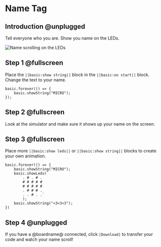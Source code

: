 # Name Tag

## Introduction @unplugged

Tell everyone who you are. Show you name on the LEDs.

![Name scrolling on the LEDs](/static/mb/projects/name-tag/name-tag.gif)

## Step 1 @fullscreen

Place the ``||basic:show string||`` block in the ``||basic:on start||`` block. Change the text to your name.

```blocks
basic.forever(() => {
    basic.showString("MICRO");
});
```

## Step 2 @fullscreen

Look at the simulator and make sure it shows up your name on the screen.

## Step 3 @fullscreen

Place more ``||basic:show leds||`` or ``||basic:show string||`` blocks to create your own animation.

```blocks
basic.forever(() => {
    basic.showString("MICRO");
    basic.showLeds(`
        . # . # .
        # # # # #
        # # # # #
        . # # # .
        . . # . .`
        );
    basic.showString("<3<3<3");
})
```

## Step 4 @unplugged

If you have a @boardname@ connected, click ``|Download|`` to transfer your code and watch your name scroll!
